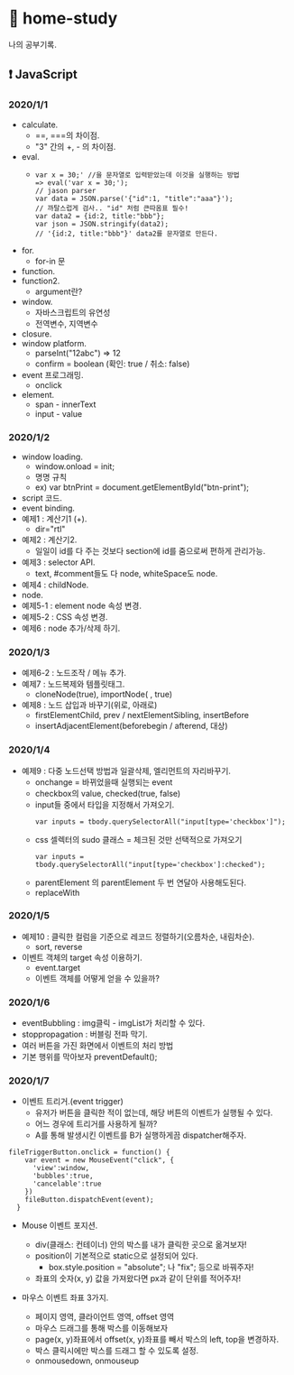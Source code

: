# :memo: home-study

나의 공부기록.

## :exclamation: JavaScript

### 2020/1/1
- calculate.
  - ==, ===의 차이점.
  - "3" 간의 +, - 의 차이점.
- eval.
  - ```
    var x = 30;' //을 문자열로 입력받았는데 이것을 실행하는 방법
    => eval('var x = 30;');
    // jason parser 
    var data = JSON.parse('{"id":1, "title":"aaa"}');
    // 까탈스럽게 검사.. "id" 처럼 큰따옴표 필수!
    var data2 = {id:2, title:"bbb"};
    var json = JSON.stringify(data2);
    // '{id:2, title:"bbb"}' data2를 문자열로 만든다.
    ```
- for.
  - for-in 문
- function.
- function2.
  - argument란?
- window.
  - 자바스크립트의 유연성
  - 전역변수, 지역변수
- closure.
- window platform.
  - parseInt("12abc") => 12
  - confirm = boolean (확인: true / 취소: false)
- event 프로그래밍.
  - onclick
- element.
  - span - innerText
  - input - value

### 2020/1/2
- window loading.
  - window.onload = init;
  - 명명 규칙
  - ex) var btnPrint = document.getElementById("btn-print");
- script 코드.
- event binding.
- 예제1 : 계산기1 (+).
  - dir="rtl"
- 예제2 : 계산기2.
  - 일일이 id를 다 주는 것보다 section에 id를 줌으로써 편하게 관리가능.
- 예제3 : selector API.
  - text, #comment들도 다 node, whiteSpace도 node.
- 예제4 : childNode.
- node.
- 예제5-1 : element node 속성 변경.
- 예제5-2 : CSS 속성 변경.
- 예제6 : node 추가/삭제 하기.

### 2020/1/3
- 예제6-2 : 노드조작 / 메뉴 추가.
- 예제7 : 노드복제와 템플릿태그.
  - cloneNode(true), importNode(  , true)
- 예제8 : 노드 삽입과 바꾸기(위로, 아래로)
  - firstElementChild, prev / nextElementSibling, insertBefore
  - insertAdjacentElement(beforebegin / afterend, 대상)

### 2020/1/4
- 예제9 : 다중 노드선택 방법과 일괄삭제, 엘리먼트의 자리바꾸기.
  - onchange = 바뀌었을때 실행되는 event
  - checkbox의 value, checked(true, false)
  - input들 중에서 타입을 지정해서 가져오기.
    ```
    var inputs = tbody.querySelectorAll("input[type='checkbox']");
    ```
  - css 셀렉터의 sudo 클래스 = 체크된 것만 선택적으로 가져오기
    ```
    var inputs = tbody.querySelectorAll("input[type='checkbox']:checked");
    ```
  - parentElement 의 parentElement 두 번 연달아 사용해도된다.
  - replaceWith

### 2020/1/5
- 예제10 : 클릭한 컬럼을 기준으로 레코드 정렬하기(오름차순, 내림차순).
  - sort, reverse
- 이벤트 객체의 target 속성 이용하기.
  - event.target
  - 이벤트 객체를 어떻게 얻을 수 있을까?

### 2020/1/6
- eventBubbling : img클릭 - imgList가 처리할 수 있다.
- stoppropagation : 버블링 전파 막기.
- 여러 버튼을 가진 화면에서 이벤트의 처리 방법
- 기본 행위를 막아보자 preventDefault();

### 2020/1/7
- 이벤트 트리거.(event trigger)
  - 유저가 버튼을 클릭한 적이 없는데, 해당 버튼의 이벤트가 실행될 수 있다.
  - 어느 경우에 트리거를 사용하게 될까?
  - A를 통해 발생시킨 이벤트를 B가 실행하게끔 dispatcher해주자.
```
fileTriggerButton.onclick = function() {
    var event = new MouseEvent("click", {
      'view':window,
      'bubbles':true,
      'cancelable':true
    })
    fileButton.dispatchEvent(event);
  }
```
- Mouse 이벤트 포지션.
  - div(클래스: 컨테이너) 안의 박스를 내가 클릭한 곳으로 옮겨보자!
  - position이 기본적으로 static으로 설정되어 있다.
    - box.style.position = "absolute"; 나 "fix"; 등으로 바꿔주자!
  - 좌표의 숫자(x, y) 값을 가져왔다면 px과 같이 단위를 적어주자!

- 마우스 이벤트 좌표 3가지.
  - 페이지 영역, 클라이언트 영역, offset 영역
  - 마우스 드래그를 통해 박스를 이동해보자
  - page(x, y)좌표에서 offset(x, y)좌표를 빼서 박스의 left, top을 변경하자.
  - 박스 클릭시에만 박스를 드래그 할 수 있도록 설정.
  - onmousedown, onmouseup


